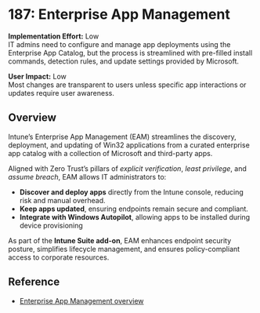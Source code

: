 # 187: Enterprise App Management

**Implementation Effort:** Low  
IT admins need to configure and manage app deployments using the Enterprise App Catalog, but the process is streamlined with pre-filled install commands, detection rules, and update settings provided by Microsoft.

**User Impact:** Low  
Most changes are transparent to users unless specific app interactions or updates require user awareness.

## Overview

Intune’s Enterprise App Management (EAM) streamlines the discovery, deployment, and updating of Win32 applications from a curated enterprise app catalog with a collection of Microsoft and third-party apps. 

Aligned with Zero Trust’s pillars of *explicit verification*, *least privilege*, and *assume breach*, EAM allows IT administrators to:

- **Discover and deploy apps** directly from the Intune console, reducing risk and manual overhead.
- **Keep apps updated**, ensuring endpoints remain secure and compliant.
- **Integrate with Windows Autopilot**, allowing apps to be installed during device provisioning

As part of the **Intune Suite add-on**, EAM enhances endpoint security posture, simplifies lifecycle management, and ensures policy-compliant access to corporate resources.

## Reference

- [Enterprise App Management overview](https://learn.microsoft.com/en-us/intune/intune-service/apps/apps-enterprise-app-management)

